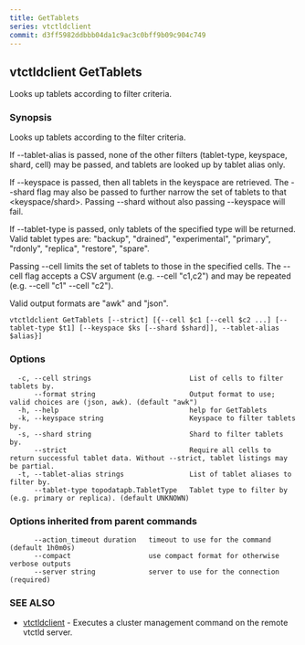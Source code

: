 ```yaml
---
title: GetTablets
series: vtctldclient
commit: d3ff5982ddbbb04da1c9ac3c0bff9b09c904c749
---
```

## vtctldclient GetTablets

Looks up tablets according to filter criteria.

### Synopsis

Looks up tablets according to the filter criteria.

If --tablet-alias is passed, none of the other filters (tablet-type, keyspace,
shard, cell) may be passed, and tablets are looked up by tablet alias only.

If --keyspace is passed, then all tablets in the keyspace are retrieved. The
--shard flag may also be passed to further narrow the set of tablets to that
<keyspace/shard>. Passing --shard without also passing --keyspace will fail.

If --tablet-type is passed, only tablets of the specified type will be
returned. Valid tablet types are:
"backup", "drained", "experimental", "primary", "rdonly", "replica", "restore", "spare".

Passing --cell limits the set of tablets to those in the specified cells. The
--cell flag accepts a CSV argument (e.g. --cell "c1,c2") and may be repeated
(e.g. --cell "c1" --cell "c2").

Valid output formats are "awk" and "json".

```
vtctldclient GetTablets [--strict] [{--cell $c1 [--cell $c2 ...] [--tablet-type $t1] [--keyspace $ks [--shard $shard]], --tablet-alias $alias}]
```

### Options

```
  -c, --cell strings                        List of cells to filter tablets by.
      --format string                       Output format to use; valid choices are (json, awk). (default "awk")
  -h, --help                                help for GetTablets
  -k, --keyspace string                     Keyspace to filter tablets by.
  -s, --shard string                        Shard to filter tablets by.
      --strict                              Require all cells to return successful tablet data. Without --strict, tablet listings may be partial.
  -t, --tablet-alias strings                List of tablet aliases to filter by.
      --tablet-type topodatapb.TabletType   Tablet type to filter by (e.g. primary or replica). (default UNKNOWN)
```

### Options inherited from parent commands

```
      --action_timeout duration   timeout to use for the command (default 1h0m0s)
      --compact                   use compact format for otherwise verbose outputs
      --server string             server to use for the connection (required)
```

### SEE ALSO

* [vtctldclient](../)	 - Executes a cluster management command on the remote vtctld server.

